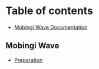 # Table of contents

* [Mobingi Wave Documentation](README.md)

## Mobingi Wave

* [Preparation](mobingi-alm/introduction.md)

